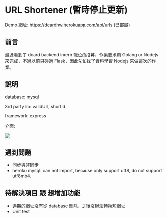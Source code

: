 # URL Shortener (暫時停止更新)

Demo 網址: https://dcardhw.herokuapp.com/api/urls (已部屬)


## 前言

最近看到了 dcard backend intern 職位的招募，作業要求用 Golang or Nodejs 來完成，不過以前只碰過 Flask，因此匆忙找了資料學習 Nodejs 來做這次的作業。


## 說明

database: mysql

3rd party lib: validUrl, shortid

framework: express

介面:

![](https://i.imgur.com/KyrDsUV.png)


## 遇到問題

- 同步與非同步
- heroku mysql: can not import, because only support utf8, do not support utf8mb4.

## 待解決項目 跟 想增加功能

- 過期的網址沒有從 database 刪除，之後沒辦法轉換短網址
- Unit test
